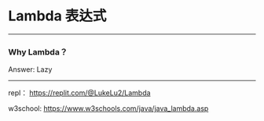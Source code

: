 # Lambda 表达式
---
### Why Lambda？
Answer: Lazy

---

repl：
https://replit.com/@LukeLu2/Lambda

w3school:
https://www.w3schools.com/java/java_lambda.asp
